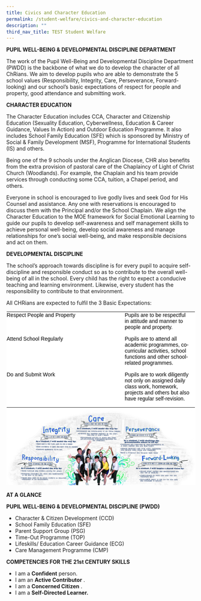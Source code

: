 ```yaml
---
title: Civics and Character Education
permalink: /student-welfare/civics-and-character-education
description: ""
third_nav_title: TEST Student Welfare
---
```


**PUPIL WELL-BEING & DEVELOPMENTAL DISCIPLINE DEPARTMENT**  

The work of the Pupil Well-Being and Developmental Discipline Department (PWDD) is the backbone of what we do to develop the character of all ChRians. We aim to develop pupils who are able to demonstrate the 5 school values (Responsibility, Integrity, Care, Perseverance, Forward-looking) and our school’s basic expectations of respect for people and property, good attendance and submitting work.  
  
**CHARACTER EDUCATION**  
  
The Character Education includes CCA, Character and Citizenship Education (Sexuality Education, Cyberwellness, Education & Career Guidance, Values In Action) and Outdoor Education Programme. It also includes School Family Education (SFE) which is sponsored by Ministry of Social & Family Development (MSF), Programme for International Students (IS) and others.  
  
Being one of the 9 schools under the Anglican Diocese, CHR also benefits from the extra provision of pastoral care of the Chaplaincy of Light of Christ Church (Woodlands). For example, the Chaplain and his team provide services through conducting some CCA, tuition, a Chapel period, and others.  
  
Everyone in school is encouraged to live godly lives and seek God for His Counsel and assistance. Any one with reservations is encouraged to discuss them with the Principal and/or the School Chaplain. We align the Character Education to the MOE framework for Social Emotional Learning to guide our pupils to develop self-awareness and self management skills to achieve personal well-being, develop social awareness and manage relationships for one’s social well-being, and make responsible decisions and act on them.  
  
**DEVELOPMENTAL DISCIPLINE**  

The school’s approach towards discipline is for every pupil to acquire self-discipline and responsible conduct so as to contribute to the overall well-being of all in the school. Every child has the right to expect a conducive teaching and learning environment. Likewise, every student has the responsibility to contribute to that environment.

All CHRians are expected to fulfil the 3 Basic Expectations:  

<table class="ives_tab_kosong ive_eobj_left" style="margin: 0px 10px 0px 0px; outline: 0px; padding: 0px; border-collapse: collapse; float: left; border: 1px solid transparent; table-layout: fixed; color: rgb(0, 0, 0); font-family: Arial; font-size: 14px; font-style: normal; font-variant-ligatures: normal; font-variant-caps: normal; font-weight: 400; letter-spacing: normal; orphans: 2; text-align: left; text-transform: none; white-space: normal; widows: 2; word-spacing: 0px; -webkit-text-stroke-width: 0px; background-color: rgb(255, 255, 255); text-decoration-thickness: initial; text-decoration-style: initial; text-decoration-color: initial;"><tbody style="margin: 0px; outline: 0px; padding: 0px;"><tr style="margin: 0px; outline: 0px; padding: 0px;"><td style="margin: 0px; outline: 0px; padding: 0px 15px 15px 0px; vertical-align: top; width: 300px;">Respect People and Property</td><td style="margin: 0px; outline: 0px; padding: 0px 15px 15px 0px; vertical-align: top;">Pupils are to be respectful in attitude and manner to people and property.</td></tr><tr style="margin: 0px; outline: 0px; padding: 0px;"><td style="margin: 0px; outline: 0px; padding: 0px 15px 15px 0px; vertical-align: top;">Attend School Regularly</td><td style="margin: 0px; outline: 0px; padding: 0px 15px 15px 0px; vertical-align: top;">Pupils are to attend all academic programmes, co-curricular activities, school functions and other school-related programmes.</td></tr><tr style="margin: 0px; outline: 0px; padding: 0px;"><td style="margin: 0px; outline: 0px; padding: 0px 15px 15px 0px; vertical-align: top;">Do and Submit Work</td><td style="margin: 0px; outline: 0px; padding: 0px 15px 15px 0px; vertical-align: top;">Pupils are to work diligently not only on assigned daily class work, homework, projects and others but also have regular self-revision.</td></tr></tbody></table>


![](/images/cce.png)


**AT A GLANCE**  
  
**PUPIL WELL-BEING & DEVELOPMENTAL DISCIPLINE (PWDD)**  

*   Character & Citizen Development (CCD)
*   School Family Education (SFE)
*   Parent Support Group (PSG)
*   Time-Out Programme (TOP)
*   Lifeskills/ Education Career Guidance (ECG)
*   Care Management Programme (CMP)

**COMPETENCIES FOR THE 21st CENTURY SKILLS**  

*   I am a **Confident** person.
*   I am an **Active Contributor** .
*   I am a **Concerned Citizen** .
*   I am a **Self-Directed Learner.**

